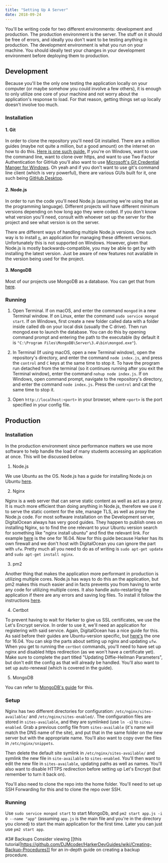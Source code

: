 ```yaml
---
title: "Setting Up A Server"
date: 2018-09-24
---
```


You'll be writing code for two different environments: development and production. The production environment is the server. The stuff on it should be free of errors, and ideally you don't want to be testing anything in production. The development environment is what you run on your machine. You should ideally test your changes in your development environment before deploying them to production.

## Development

Because you'll be the only one testing the application locally on your computer (or maybe somehow you could involve a few others), it is enough to only utilize one core of your machine and not worry about the application's response to load. For that reason, getting things set up locally doesn't involve too much.

### Installation

#### 1. Git

In order to clone the repository you'll need Git installed. There are a million guides (maybe not quite a million, but a good amount) on the internet on how to do this. [Here is one such guide.](https://git-scm.com/book/en/v2/Getting-Started-Installing-Git) If you're on Windows, want to use the command line, want to clone over https, and want to use Two Factor Authentication for GitHub you'll also want to use [Microsoft's Git Credential Manger for Windows](https://github.com/Microsoft/Git-Credential-Manager-for-Windows]). Oh yeah and if you don't want to use git's command line client (which is very powerful), there are various GUIs built for it, one such being [GitHub Desktop](https://desktop.github.com/).

#### 2. Node.js

In order to run the code you'll need Node.js (assuming we're using that as the programming language). Different projects will have different minimum versions depending on how long ago they were coded. If you don't know what version you'll need, consult with whoever set up the server for the project and see what version is on the server.

There are different ways of handling multiple Node.js versions. One such way is to install [`n`](https://github.com/tj/n), an application for managing these different versions. Unfortunately this is not supported on Windows. However, given that Node.js is mostly backwards-compatible, you may be able to get by with installing the latest version. Just be aware of new features not available in the version being used for the project.

#### 3. MongoDB

Most of our projects use MongoDB as a database. You can get that from [here](https://www.mongodb.com/download-center#community).

### Running

1. Open Terminal. If on macOS, and enter the command `mongod` in a new Terminal window. If on Linux, enter the command `sudo service mongod start`. If on Windows, first create a new folder called data with a folder inside called db on your local disk (usually the C drive). Then run mongod.exe to launch the database. You can do this by opening command prompt and entering the path to the executable (by default it is `"C:\Program Files\MongoDB\Server\3.4\bin\mongod.exe"`).

2. In Terminal (If using macOS, open a new Terminal window), open the repository's directory, and enter the command `node index.js`, and press the `control` and `C` keys at the same time to stop it. To have the program run detached from the terminal (so it continues running after you exit the Terminal window), enter the command `nohup node index.js`. If on Windows, open command prompt, navigate to the repository's directory, and enter the command `node index.js`. Press the `control` and `C`at the same time to stop it.

3. Open `http://localhost:<port>` in your browser, where `<port>` is the port specified in your config file.

## Production

### Installation

In the production environment since performance matters we use more software to help handle the load of many students accessing an application at once. This will be discussed below.

1. Node.js

We use Ubuntu as the OS. Node.js has a guide for installing Node.js on Ubuntu [here](https://nodejs.org/en/download/package-manager/#debian-and-ubuntu-based-linux-distributions).

2. Nginx

Nginx is a web server that can serve static content as well as act as a proxy. It is much more efficient than doing anything in Node.js, therefore we use it to serve the static content for the site, manage TLS, as well as proxy the Node.js code. For most software installation on the Development server, DigitalOcean always has very good guides. They happen to publish ones on installing Nginx, so to find the one relevant to your Ubuntu version search for something like "nginx install ubuntu" and find the relevant link. For example [here](https://www.digitalocean.com/community/tutorials/how-to-install-nginx-on-ubuntu-16-04) is the one for 16.04. Now for this guide because Harker has its own firewall and we don't host with DigitalOcean you can ignore the part with `ufw`. Pretty much all you need to do as of writing is `sudo apt-get update` and `sudo apt-get install nginx`.

3. pm2

Another thing that makes the application more performant in production is utilizing multiple cores. Node.js has ways to do this an the application, but pm2 makes this much easier and in facts prevents you from having to write any code for utilizing multiple cores. It also handle auto-restarting the application if there are any errors and saving log files. To install it follow the instructions [here](http://pm2.keymetrics.io/docs/usage/quick-start/#installation).

4. Certbot

To prevent having to wait for Harker to give us SSL certificates, we use the Let's Encrypt service. In order to use it, we'll need an application for registering with said service. Again, DigitalOcean has a nice guide for this. As said before their guides are Ubuntu-version specific, but [here's](https://www.digitalocean.com/community/tutorials/how-to-secure-nginx-with-let-s-encrypt-on-ubuntu-16-04) the one for 16.04. You can skip the parts about setting up nginx and updating `ufw`. When you get to running the `certbot` commands, you'll need to have set up nginx and disabled https redirection (as we won't have a certificate yet). Make sure to complete the part titled "Updating Diffie-Hellman Parameters", but don't edit the config as that will already be handled. You'll also want to set up auto-renewal (which is covered in the guide).

5. MongoDB

You can refer to [MongoDB's guide](https://docs.mongodb.com/v3.0/tutorial/install-mongodb-on-ubuntu/) for this.

### Setup

Nginx has two different directories for configuration: `/etc/nginx/sites-available/` and `/etc/nginx/sites-enabled/`. The configuration files are stored in `sites-available`, and they are symlinked (use `ln -s`) to `sites-enabled`. Grab a previous config file from `sites-available` (it's name will match the DNS name of the site), and put that in the same folder on the new server but with the appropriate name. You'll also want to copy over the files in `/etc/nginx/snippets`.

Then delete the default site symlink in `/etc/nginx/sites-available/` and symlink the new file in `site-available` to `sites-enabled`. You'll then want to edit the new file in `sites-available`, updating paths as well as names. You'll also want to disable HTTPS redirection before setting up Let's Encrypt (but remember to turn it back on).

You'll also need to clone the repo into the home folder. You'll need to set up SSH Forwarding for this and to clone the repo over SSH.

### Running

Use `sudo service mongod start` to start MongoDb, and `pm2 start app.js -i 0 --name "app"` (assuming `app.js` is the main file and you're in the directory you cloned) to start the main application for the first time. Later you can just use `pm2 start app`.

#3# Backups
Consider viewing [[this tutorial|https://github.com/DJMcoder/HarkerDevGuides/wiki/Creating-Backup-Procedures]] for an in-depth guide on creating a backup procedure.

